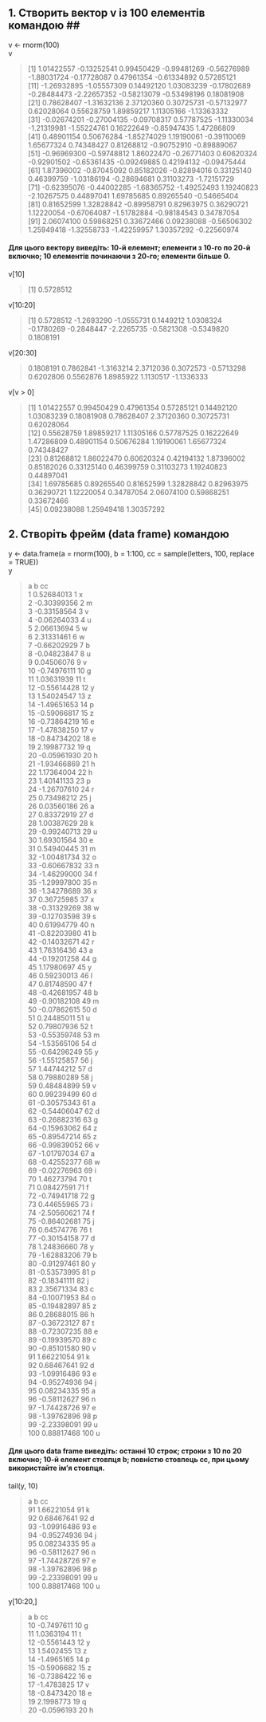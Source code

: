 ## 1. Створить вектор v із 100 елементів командою ##  <br>
v <- rnorm(100) <br>
v <br> 
 > [1]  1.01422557 -0.13252541  0.99450429 -0.99481269 -0.56276989 -1.88031724 -0.17728087  0.47961354 -0.61334892  0.57285121 <br> 
 > [11] -1.26932895 -1.05557309  0.14492120  1.03083239 -0.17802689 -0.28484473 -2.22657352 -0.58213079 -0.53498196  0.18081908 <br>
 > [21]  0.78628407 -1.31632136  2.37120360  0.30725731 -0.57132977  0.62028064  0.55628759  1.89859217  1.11305166 -1.13363332 <br>
 > [31] -0.02674201 -0.27004135 -0.09708317  0.57787525 -1.11330034 -1.21319981 -1.55224761  0.16222649 -0.85947435  1.47286809 <br>
 > [41]  0.48901154  0.50676284 -1.85274029  1.19190061 -0.39110069  1.65677324  0.74348427  0.81268812 -0.90752910 -0.89889067 <br>
 > [51] -0.96969300 -0.59748812  1.86022470 -0.26771403  0.60620324 -0.92901502 -0.65361435 -0.09249885  0.42194132 -0.09475444 <br>
 > [61]  1.87396002 -0.87045092  0.85182026 -0.82894016  0.33125140  0.46399759 -1.03186194 -0.28694681  0.31103273 -1.72151729 <br>
 > [71] -0.62395076 -0.44002285 -1.68365752 -1.49252493  1.19240823 -2.10267575  0.44897041  1.69785685  0.89265540 -0.54665404 <br>
 > [81]  0.81652599  1.32828842 -0.89958791  0.82963975  0.36290721  1.12220054 -0.67064087 -1.51782884 -0.98184543  0.34787054 <br>
 > [91]  2.06074100  0.59868251  0.33672466  0.09238088 -0.56506302  1.25949418 -1.32558733 -1.42259957  1.30357292 -0.22560974 <br>

<h4>Для цього вектору виведіть: 10-й елемент; елементи з 10-го по 20-й включно; 10 елементів починаючи з 20-го; елементи більше 0. </h4> 
v[10] <br>

> [1] 0.5728512 <br>

  v[10:20] <br>

> [1]  0.5728512 -1.2693290 -1.0555731  0.1449212  1.0308324 -0.1780269 -0.2848447 -2.2265735 -0.5821308 -0.5349820  0.1808191 <br>

v[20:30] <br>

> 0.1808191  0.7862841 -1.3163214  2.3712036  0.3072573 -0.5713298  0.6202806  0.5562876  1.8985922  1.1130517 -1.1336333 <br>

v[v > 0] <br>

> [1] 1.01422557 0.99450429 0.47961354 0.57285121 0.14492120 1.03083239 0.18081908 0.78628407 2.37120360 0.30725731 0.62028064 <br>
> [12] 0.55628759 1.89859217 1.11305166 0.57787525 0.16222649 1.47286809 0.48901154 0.50676284 1.19190061 1.65677324 0.74348427 <br>
> [23] 0.81268812 1.86022470 0.60620324 0.42194132 1.87396002 0.85182026 0.33125140 0.46399759 0.31103273 1.19240823 0.44897041 <br>
> [34] 1.69785685 0.89265540 0.81652599 1.32828842 0.82963975 0.36290721 1.12220054 0.34787054 2.06074100 0.59868251 0.33672466 <br>
> [45] 0.09238088 1.25949418 1.30357292

## 2. Створіть фрейм (data frame) командою ##
y <- data.frame(a = rnorm(100), b = 1:100, cc = sample(letters, 100, replace = TRUE)) <br>
y 
> a   b cc <br>
> 1    0.52684013   1  x <br>
> 2   -0.30399356   2  m <br>
> 3   -0.33158564   3  v <br>
> 4   -0.06264033   4  u <br>
> 5    2.06613694   5  w <br>
> 6    2.31331461   6  w <br>
> 7   -0.66202929   7  b <br>
> 8   -0.04823847   8  u <br>
> 9    0.04506076   9  v <br>
> 10  -0.74976111  10  g <br>
> 11   1.03631939  11  t <br>
> 12  -0.55614428  12  y <br> 
> 13   1.54024547  13  z <br> 
> 14  -1.49651653  14  p <br>
> 15  -0.59066817  15  z <br> 
> 16  -0.73864219  16  e <br> 
> 17  -1.47838250  17  v <br> 
> 18  -0.84734202  18  e <br>
> 19   2.19987732  19  q <br>
> 20  -0.05961930  20  h <br>
> 21  -1.93466869  21  h <br>
> 22   1.17364004  22  h <br>
> 23   1.40141133  23  p <br> 
> 24  -1.26707610  24  r <br> 
> 25   0.73498212  25  j <br>
> 26   0.03560186  26  a <br>
> 27   0.83372919  27  d <br>
> 28   1.00387629  28  k <br>
> 29  -0.99240713  29  u <br>
> 30   1.69301564  30  e <br>
> 31   0.54940445  31  m <br>
> 32  -1.00481734  32  o <br>
> 33  -0.60667832  33  n <br>
> 34  -1.46299000  34  f <br>
> 35  -1.29997800  35  n <br>
> 36  -1.34278689  36  x <br>
> 37   0.36725985  37  x <br>
> 38  -0.31329269  38  w <br>
> 39  -0.12703598  39  s <br>
> 40   0.61994779  40  n <br>
> 41  -0.82203980  41  b <br>
> 42  -0.14032671  42  r <br>
> 43   1.76316436  43  a <br>
> 44  -0.19201258  44  g <br>
> 45   1.17980697  45  y <br>
> 46   0.59230013  46  l <br>
> 47   0.81748590  47  f <br>
> 48  -0.42681957  48  b <br>
> 49  -0.90182108  49  m <br>
> 50  -0.07862615  50  d <br>
> 51   0.24485011  51  u <br>
> 52   0.79807936  52  t <br>
> 53  -0.55359748  53  m <br>
> 54  -1.53565106  54  d <br>
> 55  -0.64296249  55  y <br>
> 56  -1.55125857  56  j <br>
> 57   1.44744212  57  d <br>
> 58   0.79880289  58  j <br>
> 59   0.48484899  59  v <br>
> 60   0.99239499  60  d <br>
> 61  -0.30575343  61  a <br>
> 62  -0.54406047  62  d <br>
> 63  -0.26882316  63  g <br>
> 64  -0.15963062  64  z <br>
> 65  -0.89547214  65  z <br>
> 66  -0.99839052  66  v <br>
> 67  -1.01797034  67  a <br>
> 68  -0.42552377  68  w <br>
> 69  -0.02276963  69  i <br>
> 70   1.46273794  70  t <br>
> 71   0.08427591  71  f <br>
> 72  -0.74941718  72  g <br>
> 73   0.44655965  73  i <br>
> 74  -2.50560621  74  f <br>
> 75  -0.86402681  75  j <br>
> 76   0.64574776  76  t <br>
> 77  -0.30154158  77  d <br> 
> 78   1.24836660  78  y <br>
> 79  -1.62883206  79  b <br>
> 80  -0.91297461  80  y <br>
> 81  -0.53573995  81  p <br>
> 82  -0.18341111  82  j <br>
> 83   2.35671334  83  c <br>
> 84  -0.10071953  84  o <br>
> 85  -0.19482897  85  z <br>
> 86   0.28688015  86  h <br>
> 87  -0.36723127  87  t <br>
> 88  -0.72307235  88  e <br>
> 89  -0.19939570  89  c <br>
> 90  -0.85101580  90  v <br>
> 91   1.66221054  91  k <br>
> 92   0.68467641  92  d <br>
> 93  -1.09916486  93  e <br>
> 94  -0.95274936  94  j <br>
> 95   0.08234335  95  a <br>
> 96  -0.58112627  96  n <br>
> 97  -1.74428726  97  e <br>
> 98  -1.39762896  98  p <br>
> 99  -2.23398091  99  u <br>
> 100  0.88817468 100  u <br>
<h4> Для цього data frame виведіть: останні 10 строк; строки з 10 по 20 включно; 10-й елемент стовпця b; повністю стовпець cc, при цьому використайте ім’я стовпця.</h4>
tail(y, 10) 

> a   b cc <br>
> 91   1.66221054  91  k <br>
> 92   0.68467641  92  d <br>
> 93  -1.09916486  93  e <br>
> 94  -0.95274936  94  j <br>
> 95   0.08234335  95  a <br>
> 96  -0.58112627  96  n <br>
> 97  -1.74428726  97  e <br>
> 98  -1.39762896  98  p <br>
> 99  -2.23398091  99  u <br>
> 100  0.88817468 100  u <br>

 y[10:20,]
 
> a  b cc <br>
> 10 -0.7497611 10  g <br>
> 11  1.0363194 11  t <br>
> 12 -0.5561443 12  y <br>
> 13  1.5402455 13  z <br>
> 14 -1.4965165 14  p <br> 
> 15 -0.5906682 15  z <br> 
> 16 -0.7386422 16  e <br>
> 17 -1.4783825 17  v <br>
> 18 -0.8473420 18  e <br>
> 19  2.1998773 19  q <br>
> 20 -0.0596193 20  h <br>
